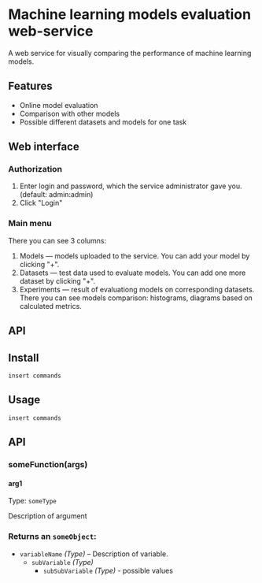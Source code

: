 # Machine learning models evaluation web-service
A web service for visually comparing the performance of machine learning models.

## Features
- Online model evaluation
- Comparison with other models
- Possible different datasets and models for one task

## Web interface
### Authorization
1. Enter login and password, which the service administrator gave you. (default: admin:admin)
2. Click "Login"

### Main menu
There you can see 3 columns:
1. Models — models uploaded to the service. You can add your model by clicking "+".
2. Datasets — test data used to evaluate models. You can add one more dataset by clicking "+".
3. Experiments — result of evaluationg models on corresponding datasets. There you can see models comparison: histograms, diagrams based on calculated metrics.

## API
## Install 

```
insert commands
```

## Usage

```
insert commands
```

## API

### someFunction(args)

#### arg1

Type: `someType`

Description of argument

### Returns an `someObject`:

- `variableName` *(Type)* – Description of variable.
  - `subVariable` *(Type)*
    - `subSubVariable` *(Type)* - possible values

